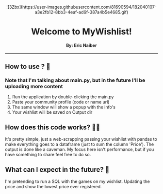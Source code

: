 <p align="center">
  ![3Zbx](https://user-images.githubusercontent.com/81690594/182040107-a3e2fb12-8bb3-4eaf-ad6f-387a4b5e4685.gif)
</p>

<h1 align="center"> Welcome to MyWishlist! </h1>
<h4 align="center">By: Eric Naiber</h4>

---
## How to use ? 🤖
### Note that I'm talking about main.py, but in the future I'll be uploading more content 

1. Run the application by double-clicking the main.py
2. Paste your community profile (code or name url)
3. The same window will show a popup with the info's
4. Your wishlist will be saved on Output dir

## How does this code works? 👷‍♂️

It's pretty simple, just a web-scrapping passing your wishlist with pandas to make everything goes
to a dataframe (just to sum the column 'Price'). The output is done like a caveman. My focus here
isn't performance, but if you have something to share feel free to do so.

## What can I expect in the future? 🐷

I'm pretending to run a SQL with the games on my wishlist. Updating the price and show the lowest price
ever registered.
